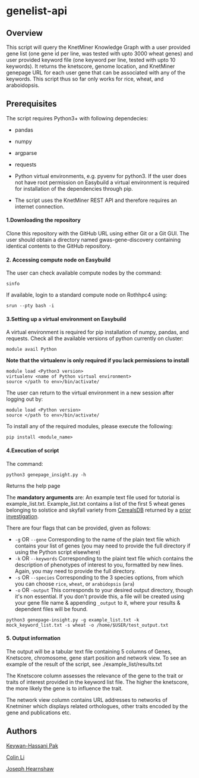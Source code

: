 # genelist-api

## Overview
This script will query the KnetMiner Knowledge Graph with a user provided gene list (one gene id per line, was tested with upto 3000 wheat genes) and user provided keyword file (one keyword per line, tested with upto 10 keywords). It returns the knetscore, genome location, and KnetMiner genepage URL for each user gene that can be associated with any of the keywords. This script thus so far only works for rice, wheat, and araboidopsis. 


## Prerequisites
The script requires Python3+ with following dependecies:

* pandas
* numpy
* argparse
* requests

* Python virtual environments, e.g. pyvenv for python3. If the user does not have root permission on Easybuild a virtual environment is required for installation of the dependencies through pip. 

* The script uses the KnetMiner REST API and therefore requires an internet connection.

#### 1.Downloading the repository
Clone this repository with the GitHub URL using either Git or a Git GUI. The user should obtain a directory named gwas-gene-discovery containing identical contents to the GitHub repository.

#### 2. Accessing compute node on Easybuild
The user can check available compute nodes by the command:
```
sinfo 
```
If available, login to a standard compute node on Rothhpc4 using:
```
srun --pty bash -i
```

#### 3.Setting up a virtual environment on Easybuild
A virtual environment is required for pip installation of numpy, pandas, and requests.
Check all the available versions of python currently on cluster:
```
module avail Python
```
**Note that the virtualenv is only required if you lack permissions to install**
```
module load <Python3 version>
virtualenv <name of Python virtual environment>
source </path to env>/bin/activate/
```
The user can return to the virtual environment in a new session after logging out by:
```
module load <Python version>
source </path to env>/bin/activate/
```
To install any of the required modules, please execute the following:

```pip install <module_name>``` 
  
#### 4.Execution of script
The command:
```
python3 genepage_insight.py -h
```
Returns the help page

The **mandatory arguments** are:
An example text file used for tutorial is example_list.txt. Example_list.txt contains a list of the first 5 wheat genes belonging to solstice and skyfall variety from [CerealsDB](http://www.cerealsdb.uk.net/cerealgenomics/CerealsDB/indexNEW.php) returned by a [prior investigation](https://github.com/colinliCitrolius/team3/blob/master/scores.tab).

There are four flags that can be provided, given as follows:

* ```-g``` OR ```--gene``` Corresponding to the name of the plain text file which contains your list of genes (you may need to provide the full directory if using the Python script elsewhere)
* ```-k``` OR ```--keywords``` Corresponding to the plaint text file which contains the description of phenotypes of interest to you, formatted by new lines. Again, you may need to provide the full directory.
* ```-s``` OR ```--species``` Corresponding to the 3 species options, from which you can choose ```rice```, ```wheat```, or ```arabidopsis``` (```ara```)
* ```-o``` OR ```-output``` This corresponds to your desired output directory, though it's non essential. If you don't provide this, a file will be created using your gene file name & appending ```_output``` to it, where your results & dependent files will be found.

```
python3 genepage-insight.py -g example_list.txt -k mock_keyword_list.txt -s wheat -o /home/$USER/test_output.txt
```

#### 5. Output information
The output will be a tabular text file containing 5 columns of Genes, Knetscore, chromosome, gene start position and network view.
To see an example of the result of the script, see ./example_list/results.txt

The Knetscore column assesses the relevance of the gene to the trait or traits of interest provided in the keyword list file. The higher the knetscore, the more likely the gene is to influence the trait.

The network view column contains URL addresses to networks of Knetminer which displays related orthologues, other traits encoded by the gene and publications etc. 


## Authors
[Keywan-Hassani Pak](https://github.com/KeywanHP)


[Colin Li](https://github.com/Haolin-Colin-Li)


[Joseph Hearnshaw](https://github.com/josephhearnshaw)
